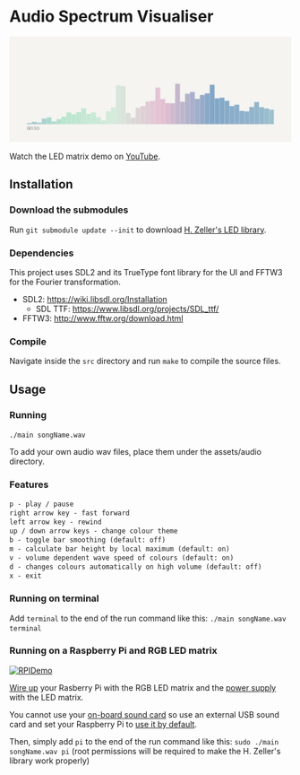 # Audio Spectrum Visualiser

![Demo](/assets/images/demo.gif)

Watch the LED matrix demo on [YouTube](https://www.youtube.com/watch?v=EV6f_il4w6A).

## Installation
### Download the submodules
Run `git submodule update --init` to download [H. Zeller's LED library](https://github.com/hzeller/rpi-rgb-led-matrix/).

### Dependencies
This project uses SDL2 and its TrueType font library for the UI and FFTW3 for the Fourier transformation.

- SDL2: https://wiki.libsdl.org/Installation
  - SDL TTF: https://www.libsdl.org/projects/SDL_ttf/
- FFTW3: http://www.fftw.org/download.html

### Compile
Navigate inside the `src` directory and run `make` to compile the source files.

## Usage
### Running 
`./main songName.wav`

To add your own audio wav files, place them under the assets/audio directory.

### Features
```
p - play / pause
right arrow key - fast forward
left arrow key - rewind
up / down arrow keys - change colour theme
b - toggle bar smoothing (default: off)
m - calculate bar height by local maximum (default: on)
v - volume dependent wave speed of colours (default: on)
d - changes colours automatically on high volume (default: off)
x - exit
```

### Running on terminal
Add `terminal` to the end of the run command like this: `./main songName.wav terminal`

### Running on a Raspberry Pi and RGB LED matrix

[![RPIDemo](https://i.imgur.com/gvcS89g.gif)](https://www.youtube.com/watch?v=EV6f_il4w6A)

[Wire up](https://github.com/hzeller/rpi-rgb-led-matrix/blob/master/wiring.md) your Rasberry Pi with the RGB LED matrix and the [power supply](https://learn.adafruit.com/32x16-32x32-rgb-led-matrix/powering) with the LED matrix.

You cannot use your [on-board sound card](https://github.com/hzeller/rpi-rgb-led-matrix/blob/master/README.md#bad-interaction-with-sound) so use an external USB sound card and set your Raspberry Pi to [use it by default](https://raspberrypi.stackexchange.com/questions/80072/how-can-i-use-an-external-usb-sound-card-and-set-it-as-default).

Then, simply add `pi` to the end of the run command like this: `sudo ./main songName.wav pi` (root permissions will be required to make the H. Zeller's library work properly)
